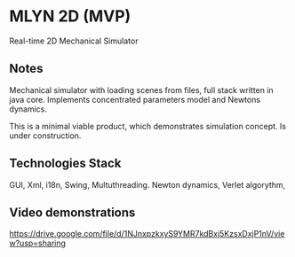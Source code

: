 # MLYN 2D (MVP)
Real-time 2D Mechanical Simulator

## Notes
Mechanical simulator with loading scenes from files, full stack written in java core. Implements concentrated parameters model and Newtons dynamics.

This is a minimal viable product, which demonstrates simulation concept. Is under construction.

## Technologies Stack
GUI, Xml, i18n, Swing, Multuthreading.
Newton dynamics, Verlet algorythm, 

## Video demonstrations
https://drive.google.com/file/d/1NJnxpzkxyS9YMR7kdBxj5KzsxDxjP1nV/view?usp=sharing